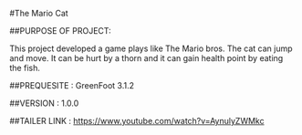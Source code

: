 
#The Mario Cat

##PURPOSE OF PROJECT: 

This project developed a game plays like The Mario bros. The cat can jump and move. 
It can be hurt by a thorn and it can gain health point by eating the fish.

##PREQUESITE : 
GreenFoot 3.1.2 

##VERSION : 
1.0.0

##TAILER LINK : 
https://www.youtube.com/watch?v=AynulyZWMkc
